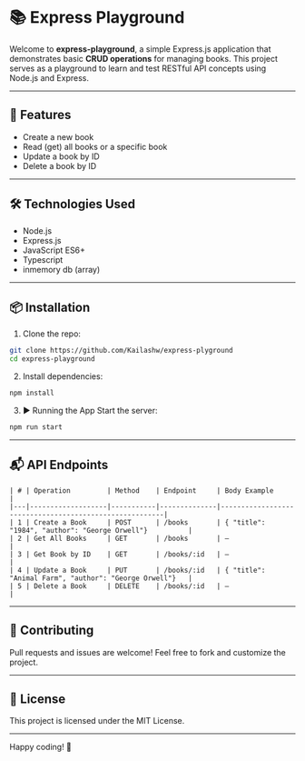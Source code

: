 # 📚 Express Playground

Welcome to **express-playground**, a simple Express.js application that demonstrates basic **CRUD operations** for managing books. This project serves as a playground to learn and test RESTful API concepts using Node.js and Express.

---

## 🚀 Features

- Create a new book  
- Read (get) all books or a specific book  
- Update a book by ID  
- Delete a book by ID  

---

## 🛠️ Technologies Used

- Node.js  
- Express.js  
- JavaScript ES6+  
- Typescript
- inmemory db (array)

---

## 📦 Installation

1. Clone the repo:

```bash
git clone https://github.com/Kailashw/express-plyground
cd express-playground
```
2. Install dependencies:
```bash
npm install
```
3. ▶️ Running the App
 Start the server:
```bash
npm run start
```

---

## 📬 API Endpoints
```
| # | Operation         | Method    | Endpoint     | Body Example                                           |
|---|-------------------|-----------|--------------|--------------------------------------------------------|
| 1 | Create a Book     | POST      | /books       | { "title": "1984", "author": "George Orwell"}          |
| 2 | Get All Books     | GET       | /books       | —                                                      |
| 3 | Get Book by ID    | GET       | /books/:id   | —                                                      |
| 4 | Update a Book     | PUT       | /books/:id   | { "title": "Animal Farm", "author": "George Orwell"}   |
| 5 | Delete a Book     | DELETE    | /books/:id   | —                                                      |

```

---
## 🤝 Contributing
Pull requests and issues are welcome! Feel free to fork and customize the project.

---
## 📃 License
This project is licensed under the MIT License.

---
Happy coding! 🚀
